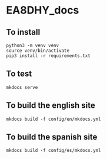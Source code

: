 # EA8DHY_docs

## To install
```
python3 -m venv venv
source venv/bin/activate
pip3 install -r requirements.txt
```

## To test
```
mkdocs serve
```

## To build the english site
```
mkdocs build -f config/en/mkdocs.yml
```

## To build the spanish site
```
mkdocs build -f config/es/mkdocs.yml
```